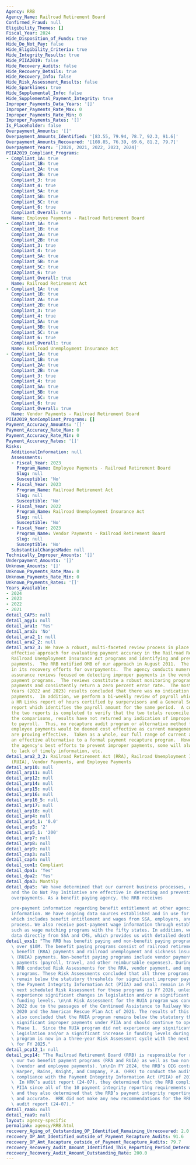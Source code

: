 ```yaml
---
Agency: RRB
Agency_Name: Railroad Retirement Board
Confirmed_Fraud: null
Eligibility_Themes: []
Fiscal_Year: 2024
Hide_Disposition_of_Funds: true
Hide_Do_Not_Pay: false
Hide_Eligibility_Criteria: true
Hide_Integrity_Results: true
Hide_PIIA2019: false
Hide_Recovery_Audits: false
Hide_Recovery_Details: true
Hide_Recovery_Info: false
Hide_Risk_Assessment_Results: false
Hide_Sparklines: true
Hide_Supplemental_Info: false
Hide_Supplemental_Payment_Integrity: true
Improper_Payments_Data_Years: '[]'
Improper_Payments_Rate_Max: 0
Improper_Payments_Rate_Min: 0
Improper_Payments_Rates: '[]'
Is_Placeholder: false
Overpayment_Amounts: '[]'
Overpayment_Amounts_Identified: '[83.55, 79.94, 78.7, 92.3, 91.6]'
Overpayment_Amounts_Recovered: '[108.85, 76.39, 69.6, 81.2, 79.7]'
Overpayment_Years: '[2020, 2021, 2022, 2023, 2024]'
PIIA2019_Compliant_Programs:
- Compliant_1A: true
  Compliant_1B: true
  Compliant_2A: true
  Compliant_2B: true
  Compliant_3: true
  Compliant_4: true
  Compliant_5A: true
  Compliant_5B: true
  Compliant_5C: true
  Compliant_6: true
  Compliant_Overall: true
  Name: Employee Payments - Railroad Retirement Board
- Compliant_1A: true
  Compliant_1B: true
  Compliant_2A: true
  Compliant_2B: true
  Compliant_3: true
  Compliant_4: true
  Compliant_5A: true
  Compliant_5B: true
  Compliant_5C: true
  Compliant_6: true
  Compliant_Overall: true
  Name: Railroad Retirement Act
- Compliant_1A: true
  Compliant_1B: true
  Compliant_2A: true
  Compliant_2B: true
  Compliant_3: true
  Compliant_4: true
  Compliant_5A: true
  Compliant_5B: true
  Compliant_5C: true
  Compliant_6: true
  Compliant_Overall: true
  Name: Railroad Unemployment Insurance Act
- Compliant_1A: true
  Compliant_1B: true
  Compliant_2A: true
  Compliant_2B: true
  Compliant_3: true
  Compliant_4: true
  Compliant_5A: true
  Compliant_5B: true
  Compliant_5C: true
  Compliant_6: true
  Compliant_Overall: true
  Name: Vendor Payments - Railroad Retirement Board
PIIA2019_NonCompliant_Programs: []
Payment_Accuracy_Amounts: '[]'
Payment_Accuracy_Rate_Max: 0
Payment_Accuracy_Rate_Min: 0
Payment_Accuracy_Rates: '[]'
Risks:
  AdditionalInformation: null
  Assessments:
  - Fiscal_Year: 2023
    Program_Name: Employee Payments - Railroad Retirement Board
    Slug: null
    Susceptible: 'No'
  - Fiscal_Year: 2023
    Program_Name: Railroad Retirement Act
    Slug: null
    Susceptible: 'No'
  - Fiscal_Year: 2022
    Program_Name: Railroad Unemployment Insurance Act
    Slug: null
    Susceptible: 'No'
  - Fiscal_Year: 2023
    Program_Name: Vendor Payments - Railroad Retirement Board
    Slug: null
    Susceptible: 'No'
  SubstantialChangesMade: null
Technically_Improper_Amounts: '[]'
Underpayment_Amounts: '[]'
Unknown_Amounts: '[]'
Unknown_Payments_Rate_Max: 0
Unknown_Payments_Rate_Min: 0
Unknown_Payments_Rates: '[]'
Years_Available:
- 2024
- 2023
- 2022
- 2021
detail_CAP5: null
detail_agy1: null
detail_ara1: 'Yes'
detail_ara2: 'No'
detail_ara2_1: null
detail_ara2_2: null
detail_ara2_3: We have a robust, multi-faceted review process in place that is an
  effective approach for evaluating payment accuracy in the Railroad Retirement and
  Railroad Unemployment Insurance Act programs and identifying and preventing improper
  payments.  The RRB notified OMB of our approach in August 2011.  The agency is diligent
  in its recovery efforts for overpayments.  The agency conducts numerous quality
  assurance reviews focused on detecting improper payments in the vendor and employee
  payment programs.  The reviews constitute a robust monitoring program for improper
  payments and consistently return a zero percent error rate.  The most recent Fiscal
  Years (2022 and 2023) results concluded that there was no indication of improper
  payments.  In addition, we perform a bi-weekly review of payroll which includes
  a HR Links report of hours certified by surpervisors and a General Services Administration's
  report which identifies the payroll amount for the same period.  A comparison of
  the two reports is completed to verify that the two totals reconcile.  Based on
  the comparisons, results have not returned any indication of improper payments related
  to payroll.  Thus, no recapture audit program or alternative method for vendor and
  employee payments would be deemed cost effective as current management controls
  are proving effective.  Taken as a whole, our full range of current activities constitutes
  an effective alternative to a formal payment recapture program.  However, despite
  the agency's best efforts to prevent improper payments, some will always occur due
  to lack of timely information, etc.
detail_ara2_3_2: Railroad Retirement Act (RRA), Railroad Unemployment Insurance Act
  (RUIA), Vendor Payments, and Employee Payments
detail_arp10: null
detail_arp11: null
detail_arp12: null
detail_arp14: null
detail_arp15: null
detail_arp16: null
detail_arp16_5: null
detail_arp17: null
detail_arp18: null
detail_arp4: null
detail_arp4_1: '0.0'
detail_arp5: '2'
detail_arp5_1: '200'
detail_arp7: null
detail_arp8: null
detail_arp9: null
detail_cap3: null
detail_cap4: null
detail_com1: Compliant
detail_dpa1: 'Yes'
detail_dpa2: 'Yes'
detail_dpa3: Monthly
detail_dpa5: 'We have determined that our current business processes, data sources,
  and the Do Not Pay Initiative are effective in detecting and preventing benefit
  overpayments. As a benefit paying agency, the RRB receives

  pre-payment information regarding benefit entitlement at other agencies and wage
  information. We have ongoing data sources established and in use for this information,
  which includes benefit entitlement and wages from SSA, employers, and our application
  process. We also receive post-payment wage information through established sources
  such as wage matching programs with the fifty states. In addition, we receive death
  data directly from SSA and CMS, which provides us with detailed death information.'
detail_exs1: "The RRB has benefit paying and non-benefit paying programs with outlays\
  \ over $10M. The benefit paying programs consist of railroad retirement and survivor\
  \ benefit (RRA) payments and railroad unemployment and sickness insurance benefit\
  \ (RUIA) payments. Non-benefit paying programs include vendor payments and employee\
  \ payments (payroll, travel, and other reimbursable expenses). During FY 2023, the\
  \ RRB conducted Risk Assessments for the RRA, vendor payment, and employee payment\
  \ programs. These Risk Assessments concluded that all three programs continue to\
  \ remain below the statutory thresholds for significant improper payments under\
  \ the Payment Integrity Information Act (PIIA) and shall remain in Phase 1.  The\
  \ next scheduled Risk Assessment for these programs is FY 2026, unless any of them\
  \ experience significant changes in legislation and/or a significant increase in\
  \ funding levels. \n\nA Risk Assessment for the RUIA program was conducted in FY\
  \ 2022 due to the passages of the Continued Assistance to Railway Workers Act of\
  \ 2020 and the American Rescue Plan Act of 2021. The results of this Risk Assessment\
  \ also concluded that the RUIA program remains below the statutory thresholds for\
  \ significant improper payments under PIIA and should continue to operate under\
  \ Phase 1.  Since the RUIA program did not experience any significant changes in\
  \ legislation and/or a significant increase in funding levels during FY 2022, the\
  \ program is now in a three-year Risk Assessment cycle with the next one scheduled\
  \ for FY 2025."
detail_pcp12_1: null
detail_pcp14: "The Railroad Retirement Board (RRB) is responsible for reporting on\
  \ our two benefit payment programs (RRA and RUIA) as well as two non-benefit programs\
  \ (vendor and employee payments). \n\nIn FY 2024, the RRB’s OIG contracted with\
  \ Harper, Rains, Knight, and Company, P.A. (HRK) to conduct the audit of the RRB’s\
  \ compliance with the Payment Integrity Information Act (PIIA) of 2019 for FY 2023.\
  \  In HRK’s audit report (24-07), they determined that the RRB complied with the\
  \ PIIA since all of the 10 payment integrity reporting requirements were satisfied,\
  \ and they also determined that the RRB’s payment integrity reporting was complete\
  \ and accurate.  HRK did not make any new recommendations for the RRB in their PIIA\
  \ audit report (24-07)."
detail_raa8: null
detail_raa9: null
layout: agency-specific
permalink: agency/RRB.html
recovery_Aging_of_Outstanding_OP_Identified_Remaining_Unrecovered: 2.0
recovery_OP_Amt_Identified_outside_of_Payment_Recapture_Audits: 91.6
recovery_OP_Amt_Recapture_outside_of_Payment_Recapture_Audits: 79.7
recovery_Recovery_Audit_Amount_Identified_This_Reporting_Period_Determined_Not_Collectable_Rate: 0.0
recovery_Recovery_Audit_Amount_Outstanding_Rate: 200.0
---
```

